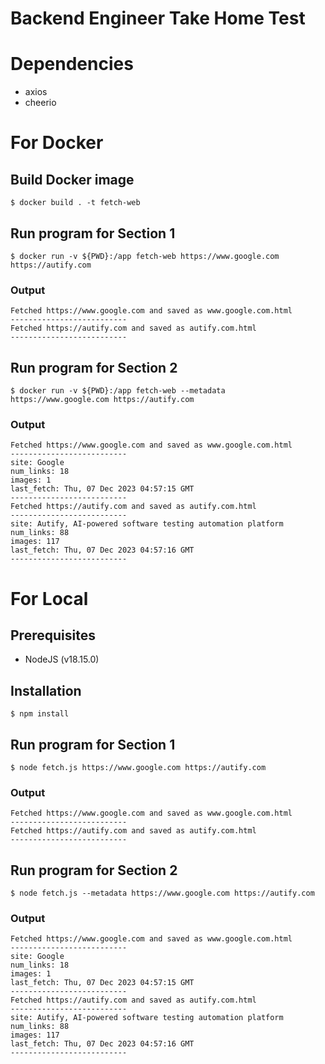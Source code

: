 # Backend Engineer Take Home Test

# Dependencies
- axios
- cheerio

# For Docker

## Build Docker image
```
$ docker build . -t fetch-web
```

## Run program for Section 1
```
$ docker run -v ${PWD}:/app fetch-web https://www.google.com https://autify.com
```
### Output
```
Fetched https://www.google.com and saved as www.google.com.html
--------------------------
Fetched https://autify.com and saved as autify.com.html
--------------------------
```

## Run program for Section 2
```
$ docker run -v ${PWD}:/app fetch-web --metadata https://www.google.com https://autify.com
```

### Output
```
Fetched https://www.google.com and saved as www.google.com.html
--------------------------
site: Google
num_links: 18
images: 1
last_fetch: Thu, 07 Dec 2023 04:57:15 GMT
--------------------------
Fetched https://autify.com and saved as autify.com.html
--------------------------
site: Autify, AI-powered software testing automation platform
num_links: 88
images: 117
last_fetch: Thu, 07 Dec 2023 04:57:16 GMT
--------------------------
```

# For Local

## Prerequisites
- NodeJS (v18.15.0)

## Installation
```
$ npm install
```

## Run program for Section 1
```
$ node fetch.js https://www.google.com https://autify.com
```
### Output
```
Fetched https://www.google.com and saved as www.google.com.html
--------------------------
Fetched https://autify.com and saved as autify.com.html
--------------------------
```

## Run program for Section 2
```
$ node fetch.js --metadata https://www.google.com https://autify.com
```

### Output
```
Fetched https://www.google.com and saved as www.google.com.html
--------------------------
site: Google
num_links: 18
images: 1
last_fetch: Thu, 07 Dec 2023 04:57:15 GMT
--------------------------
Fetched https://autify.com and saved as autify.com.html
--------------------------
site: Autify, AI-powered software testing automation platform
num_links: 88
images: 117
last_fetch: Thu, 07 Dec 2023 04:57:16 GMT
--------------------------
```
